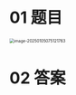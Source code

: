 # 01 题目

<img src="https://cvp.oss-cn-shanghai.aliyuncs.com/202501050751860.png" alt="image-20250105075121763" style="zoom:50%;" />



# 02 答案

